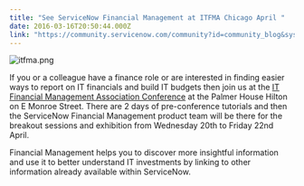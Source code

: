 ```yaml
---
title: "See ServiceNow Financial Management at ITFMA Chicago April "
date: 2016-03-16T20:50:44.000Z
link: "https://community.servicenow.com/community?id=community_blog&sys_id=926c6ea1dbd0dbc01dcaf3231f96195a"
---
```

<p><img  alt="itfma.png" class="image-1 jive-image" src="aebe9c8adbdc9704ed6af3231f9619b1.iix" style="height: auto;"/></p><p>If you or a colleague have a finance role or are interested in finding easier ways to report on IT financials and build IT budgets then join us at the <a title="w.itfma.com/events/event_details.asp?legacy=1&id=754234" href="http://www.itfma.com/events/event_details.asp?legacy=1&amp;id=754234">IT Financial Management Association Conference</a> at the Palmer House Hilton on E Monroe Street. There are 2 days of pre-conference tutorials and then the ServiceNow Financial Management product team will be there for the breakout sessions and exhibition from Wednesday 20th to Friday 22nd April. </p><p>Financial Management helps you to discover more insightful information and use it to better understand IT investments by linking to other information already available within ServiceNow.</p>